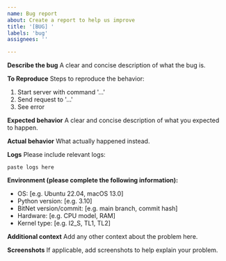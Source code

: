 ```yaml
---
name: Bug report
about: Create a report to help us improve
title: '[BUG] '
labels: 'bug'
assignees: ''

---
```


**Describe the bug**
A clear and concise description of what the bug is.

**To Reproduce**
Steps to reproduce the behavior:
1. Start server with command '...'
2. Send request to '...'
3. See error

**Expected behavior**
A clear and concise description of what you expected to happen.

**Actual behavior**
What actually happened instead.

**Logs**
Please include relevant logs:
```
paste logs here
```

**Environment (please complete the following information):**
 - OS: [e.g. Ubuntu 22.04, macOS 13.0]
 - Python version: [e.g. 3.10]
 - BitNet version/commit: [e.g. main branch, commit hash]
 - Hardware: [e.g. CPU model, RAM]
 - Kernel type: [e.g. I2_S, TL1, TL2]

**Additional context**
Add any other context about the problem here.

**Screenshots**
If applicable, add screenshots to help explain your problem.